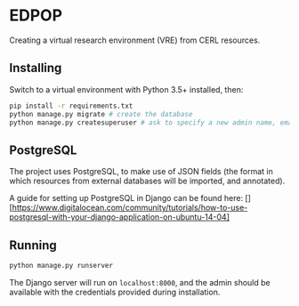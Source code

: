 # EDPOP
Creating a virtual research environment (VRE) from CERL resources.

## Installing
Switch to a virtual environment with Python 3.5+ installed, then:

```bash
pip install -r requirements.txt
python manage.py migrate # create the database
python manage.py createsuperuser # ask to specify a new admin name, email and password
```

## PostgreSQL
The project uses PostgreSQL, to make use of JSON fields (the format in which resources from external databases will be imported, and annotated).

A guide for setting up PostgreSQL in Django can be found here:
[][https://www.digitalocean.com/community/tutorials/how-to-use-postgresql-with-your-django-application-on-ubuntu-14-04]

## Running

```bash
python manage.py runserver
```

The Django server will run on `localhost:8000`, and the admin should be available with the credentials provided during installation.
